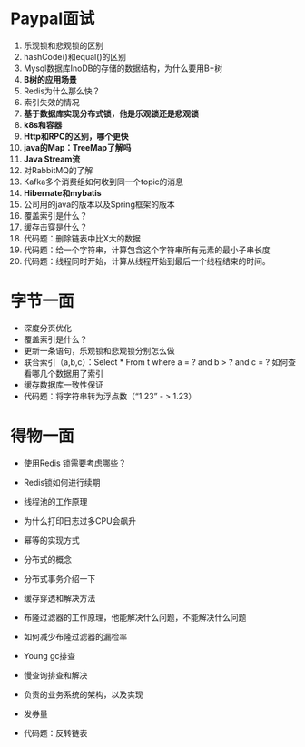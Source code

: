 # Paypal面试

1. 乐观锁和悲观锁的区别
2. hashCode()和equal()的区别
3. Mysql数据库InoDB的存储的数据结构，为什么要用B+树
4. **B树的应用场景**
5. Redis为什么那么快？
6. 索引失效的情况
7. **基于数据库实现分布式锁，他是乐观锁还是悲观锁**
8. **k8s和容器**
9. **Http和RPC的区别，哪个更快**
10. **java的Map：TreeMap了解吗**
11. **Java Stream流**
12. 对RabbitMQ的了解
13. Kafka多个消费组如何收到同一个topic的消息
14. **Hibernate和mybatis**
15. 公司用的java的版本以及Spring框架的版本
16. 覆盖索引是什么？
17. 缓存击穿是什么？
18. 代码题：删除链表中比X大的数据
19. 代码题：给一个字符串，计算包含这个字符串所有元素的最小子串长度
20. 代码题：线程同时开始，计算从线程开始到最后一个线程结束的时间。

# 字节一面

- 深度分页优化
- 覆盖索引是什么？
- 更新一条语句，乐观锁和悲观锁分别怎么做
- 联合索引（a,b,c）：Select * From t where a = ?  and b > ? and c = ?   如何查看哪几个数据用了索引
- 缓存数据库一致性保证
- 代码题：将字符串转为浮点数（“1.23” - > 1.23）



# 得物一面

- 使用Redis 锁需要考虑哪些？
- Redis锁如何进行续期
- 线程池的工作原理
- 为什么打印日志过多CPU会飙升
- 幂等的实现方式
- 分布式的概念
- 分布式事务介绍一下
- 缓存穿透和解决方法
- 布隆过滤器的工作原理，他能解决什么问题，不能解决什么问题
- 如何减少布隆过滤器的漏检率

- Young gc排查
- 慢查询排查和解决
- 负责的业务系统的架构，以及实现
- 发券量
- 代码题：反转链表
